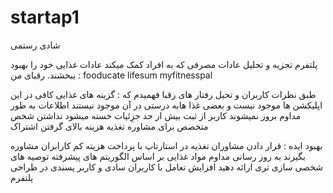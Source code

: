 # startap1       
شادی رستمی

پلتفرم تجزیه و تحلیل عادات مصرفی که به افراد کمک میکند عادات غذایی خود را بهبود ببخشند.
رقبای من : 
fooducate
lifesum
myfitnesspal

طبق نظرات کاربران و تحیل رفتار های رقبا فهمیدم که : 
گزینه های غذایی کافی در این اپلیکشن ها موجود نیست و بعضی غذا هابه درستی در آن موجود نیستند
اطلاعات به طور مداوم بروز نمیشوند کاربر از ثبت بیش از حد جزِئیات خسته میشود
نداشتن شخص متخصص برای مشاوره تغذیه
هزینه بالای گرفتن اشتراک

بهبود ایده :
قرار دادن مشاوران تغذیه در استارتاپ با پرداخت هزیته کم کارابران مشاوره بگیرند
به روز رسانی مداوم مواد غذایی
بر اساس الگوریتم های پیشرفته توصیه های شخصی سازی تری ارائه دهید
افزایش تعامل با کاربران
سادی و کاربر پسندی در طراحی پلتفرم  
